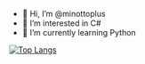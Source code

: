 - 👋 Hi, I’m @minottoplus
- 👀 I’m interested in C#
- 🌱 I’m currently learning Python


[![Top Langs](https://github-readme-stats.vercel.app/api/top-langs/?username=minottoplus)](https://github.com/anuraghazra/github-readme-stats)
<!---
minotto-plus/minotto-plus is a ✨ special ✨ repository because its `README.md` (this file) appears on your GitHub profile.
You can click the Preview link to take a look at your changes.
--->
